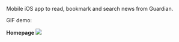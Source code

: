Mobile iOS app to read, bookmark and search news from Guardian. 

GIF demo:

**Homepage**
![](https://media.giphy.com/media/TibHU9orxkMUUKVNuH/giphy.gif)
